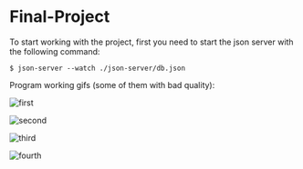 # Final-Project

To start working with the project, first you need to start the json server with the following command:

`$ json-server --watch ./json-server/db.json`

Program working gifs (some of them with bad quality):

![first](https://user-images.githubusercontent.com/94755517/185436687-5100e15a-9d3c-4bd4-98b1-e931b63fc665.gif)

![second](https://user-images.githubusercontent.com/94755517/185441234-24110645-c68d-4cfa-b6c1-e8f20a6efa55.gif)

![third](https://user-images.githubusercontent.com/94755517/185441627-6ad9b8f9-cc23-4ba3-9edf-c30cc6f4fdf7.gif)


![fourth](https://user-images.githubusercontent.com/94755517/185442154-5753cf01-e2c3-440f-bceb-0019384ee8fe.gif)
